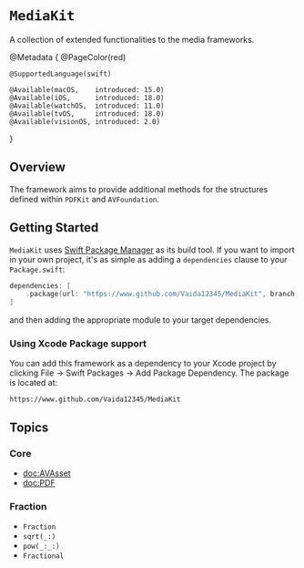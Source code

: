 # ``MediaKit``

A collection of extended functionalities to the media frameworks. 

@Metadata {
    @PageColor(red)
    
    @SupportedLanguage(swift)
    
    @Available(macOS,    introduced: 15.0)
    @Available(iOS,      introduced: 18.0)
    @Available(watchOS,  introduced: 11.0)
    @Available(tvOS,     introduced: 18.0)
    @Available(visionOS, introduced: 2.0)
}

## Overview

The framework aims to provide additional methods for the structures defined within `PDFKit` and `AVFoundation`.

## Getting Started

`MediaKit` uses [Swift Package Manager](https://www.swift.org/documentation/package-manager/) as its build tool. If you want to import in your own project, it's as simple as adding a `dependencies` clause to your `Package.swift`:
```swift
dependencies: [
    .package(url: "https://www.github.com/Vaida12345/MediaKit", branch: "main")
]
```
and then adding the appropriate module to your target dependencies.

### Using Xcode Package support

You can add this framework as a dependency to your Xcode project by clicking File -> Swift Packages -> Add Package Dependency. The package is located at:
```
https://www.github.com/Vaida12345/MediaKit
```


## Topics

### Core

- <doc:AVAsset>
- <doc:PDF>

### Fraction

- ``Fraction``
- ``sqrt(_:)``
- ``pow(_:_:)``
- ``Fractional``
